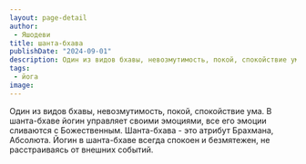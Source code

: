 ```yaml
---
layout: page-detail
author:
 - Яшодеви
title: шанта-бхава
publishDate: "2024-09-01"
description: Один из видов бхавы, невозмутимость, покой, спокойствие ума. В шанта-бхаве йогин управляет своими эмоциями, все его эмоции сливаются с Божественным. Шанта-бхава - это атрибут Брахмана, Абсолюта. Йогин в шанта-бхаве всегда спокоен и безмятежен, не расстраиваясь от внешних событий.
tags:
 - йога
image: 
---
```


Один из видов бхавы, невозмутимость, покой, спокойствие ума. В шанта-бхаве йогин управляет своими эмоциями, все его эмоции сливаются с Божественным. Шанта-бхава - это атрибут Брахмана, Абсолюта. Йогин в шанта-бхаве всегда спокоен и безмятежен, не расстраиваясь от внешних событий.

